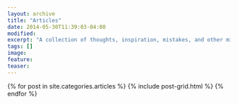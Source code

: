 ```yaml
---
layout: archive
title: "Articles"
date: 2014-05-30T11:39:03-04:00
modified:
excerpt: "A collection of thoughts, inspiration, mistakes, and other minutia."
tags: []
image:
feature:
teaser:
---
```


<div class="tiles">
{% for post in site.categories.articles %}
{% include post-grid.html %}
{% endfor %}
</div><!-- /.tiles -->